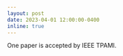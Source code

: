 ```yaml
---
layout: post
date: 2023-04-01 12:00:00-0400
inline: true
---
```


One paper is accepted by IEEE TPAMI.
